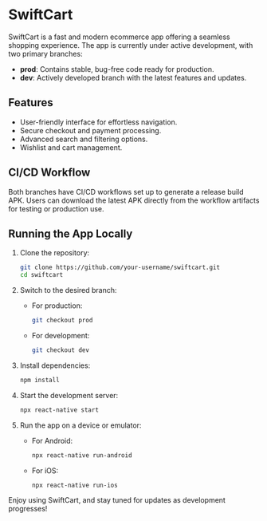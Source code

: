
# SwiftCart  

SwiftCart is a fast and modern ecommerce app offering a seamless shopping experience. The app is currently under active development, with two primary branches:  

- **prod**: Contains stable, bug-free code ready for production.  
- **dev**: Actively developed branch with the latest features and updates.  

## Features  
- User-friendly interface for effortless navigation.  
- Secure checkout and payment processing.  
- Advanced search and filtering options.  
- Wishlist and cart management.  

## CI/CD Workflow  
Both branches have CI/CD workflows set up to generate a release build APK. Users can download the latest APK directly from the workflow artifacts for testing or production use.  

## Running the App Locally  

1. Clone the repository:  
   ```bash
   git clone https://github.com/your-username/swiftcart.git
   cd swiftcart
   ```

2. Switch to the desired branch:
   - For production:
     ```bash
     git checkout prod
     ```
   - For development:
     ```bash
     git checkout dev
     ```

3. Install dependencies:
   ```bash
   npm install
   ```

4. Start the development server:
   ```bash
   npx react-native start
   ```

5. Run the app on a device or emulator:
   - For Android:
     ```bash
     npx react-native run-android
     ```
   - For iOS:
     ```bash
     npx react-native run-ios
     ```

Enjoy using SwiftCart, and stay tuned for updates as development progresses!
